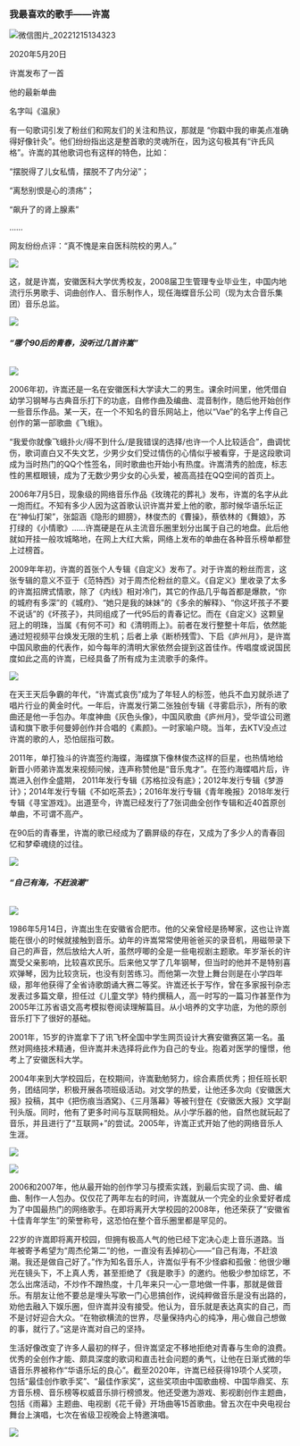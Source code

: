 ###                																																			我最喜欢的歌手——许嵩

![微信图片_20221215134323](C:\Users\0.0\Desktop\images\微信图片_20221215134323.jpg)

2020年5月20日

许嵩发布了一首

他的最新单曲

名字叫《温泉》



有一句歌词引发了粉丝们和网友们的关注和热议，那就是 “你戳中我的审美点准确得好像针灸”。他们纷纷指出这是整首歌的灵魂所在，因为这句极其有“许氏风格”。许嵩的其他歌词也有这样的特色，比如： 



“摆脱得了儿女私情，摆脱不了内分泌”；

“离愁别恨是心的溃疡”；

“飙升了的肾上腺素”

……



网友纷纷点评：“真不愧是来自医科院校的男人。”

![](C:\Users\0.0\Desktop\2022003069沈越\images\微信图片_20221215134812.jpg)

这，就是许嵩，安徽医科大学优秀校友，2008届卫生管理专业毕业生，中国内地流行乐男歌手、词曲创作人、音乐制作人，现任海蝶音乐公司（现为太合音乐集团）音乐总监。

![](C:\Users\0.0\Desktop\2022003069沈越\images\微信图片_20221215134953.png)

###### **“哪个90后的青春，没听过几首许嵩”**

![](C:\Users\0.0\Desktop\2022003069沈越\images\微信图片_20221215135038.png)

2006年初，许嵩还是一名在安徽医科大学读大二的男生。课余时间里，他凭借自幼学习钢琴与古典音乐打下的功底，自修作曲及编曲、混音制作，随后他开始创作一些音乐作品。某一天，在一个不知名的音乐网站上，他以“Vae”的名字上传自己创作的第一部歌曲《飞蛾》。

“我爱你就像飞蛾扑火/得不到什么/是我错误的选择/也许一个人比较适合”，曲调忧伤，歌词直白又不失文艺，少男少女们受过情伤的心情似乎被看穿，于是这段歌词成为当时热门的QQ个性签名，同时歌曲也开始小有热度。许嵩清秀的脸庞，标志性的黑框眼镜，成为了无数少男少女的心头爱，被高高挂在QQ空间的首页上。

2006年7月5日，现象级的网络音乐作品《玫瑰花的葬礼》发布，许嵩的名字从此一炮而红。不知有多少人因为这首歌认识许嵩并爱上他的歌，那时候华语乐坛正在“神仙打架”，张韶涵《隐形的翅膀》，林俊杰的《曹操》，蔡依林的《舞娘》，苏打绿的《小情歌》……许嵩硬是在从主流音乐圈里划分出属于自己的地盘。此后他就如开挂一般攻城略地，在网上大红大紫，网络上发布的单曲在各种音乐榜单都登上过榜首。

2009年年初，许嵩的首张个人专辑《自定义》发布了。对于许嵩的粉丝而言，这张专辑的意义不亚于《范特西》对于周杰伦粉丝的意义。《自定义》里收录了太多的许嵩招牌式情歌，除了《内线》相对冷门，其它的作品几乎每首都是爆款，“你的城府有多深”的《城府》、“她只是我的妹妹”的《多余的解释》、“你这坏孩子不要不说话”的《坏孩子》，共同组成了一代95后的青春记忆。而在《自定义》这颗皇冠上的明珠，当属《有何不可》和《清明雨上》。前者在发行整整十年后，依然能通过短视频平台焕发无限的生机；后者上承《断桥残雪》、下启《庐州月》，是许嵩中国风歌曲的代表作，如今每年的清明大家依然会提到这首佳作。传唱度或说国民度如此之高的许嵩，已经具备了所有成为主流歌手的条件。

![](C:\Users\0.0\Desktop\2022003069沈越\images\微信图片_20221215135146.jpg)

在天王天后争霸的年代，“许嵩式哀伤”成为了年轻人的标签，他兵不血刃就杀进了唱片行业的黄金时代。一年后，许嵩发行第二张独创专辑《寻雾启示》，所有的歌曲还是他一手包办。年度神曲《灰色头像》，中国风歌曲《庐州月》，受华谊公司邀请和旗下歌手何曼婷创作并合唱的《素颜》。一时家喻户晓。当年，去KTV没点过许嵩的歌的人，恐怕屈指可数。

2011年，单打独斗的许嵩签约海蝶，海蝶旗下像林俊杰这样的巨星，也热情地给新晋小师弟许嵩发来视频问候，连声称赞他是“音乐鬼才”。在签约海蝶唱片后，许嵩进入创作全盛期， 2011年发行专辑《苏格拉没有底》；2012年发行专辑《梦游计》；2014年发行专辑《不如吃茶去》；2016年发行专辑《青年晚报》2018年发行专辑《寻宝游戏》。出道至今，许嵩已经发行了7张词曲全创作专辑和近40首原创单曲，不可谓不高产。

在90后的青春里，许嵩的歌已经成为了霸屏级的存在，又成为了多少人的青春回忆和梦牵魂绕的过往。

![](C:\Users\0.0\Desktop\2022003069沈越\images\微信图片_20221215135415.jpg)

###### **“自己有海，不赶浪潮”**

![](C:\Users\0.0\Desktop\2022003069沈越\images\微信图片_20221215135538.jpg)

1986年5月14日，许嵩出生在安徽省合肥市。他的父亲曾经是扬琴家，这也让许嵩能在很小的时候就接触到音乐。幼年的许嵩常常使用爸爸买的录音机，用磁带录下自己的声音，然后放给大人听，虽然哼唧的全是一些电视剧主题歌。年岁渐长的许嵩受父亲影响，比较喜欢民乐。后来他又学了几年钢琴，但当时的他并不是特别喜欢弹琴，因为比较贪玩，也没有刻苦练习。而他第一次登上舞台则是在小学四年级，那年他获得了全省诗歌朗诵大赛二等奖。许嵩还长于写作，曾在多家报刊杂志发表过多篇文章，担任过《儿童文学》特约撰稿人，高一时写的一篇习作甚至作为2005年江苏省语文高考模拟卷阅读理解篇目。从小培养的文字功底，为他的原创音乐打下了很好的基础。

2001年，15岁的许嵩拿下了讯飞杯全国中学生网页设计大赛安徽赛区第一名。虽然对网络技术精通，但许嵩并未选择将此作为自己的专业。抱着对医学的憧憬，他考上了安徽医科大学。

2004年来到大学校园后，在校期间，许嵩勤勉努力，综合素质优秀；担任班长职务，团结同学，积极开展各项班级活动。对文学的热爱，让他还多次向《安徽医大报》投稿，其中《把伤痕当酒窝》、《三月落幕》等被刊登在《安徽医大报》文学副刊头版。同时，他有了更多时间与互联网相处。从小学乐器的他，自然也就玩起了音乐，并且进行了“互联网+”的尝试。2005年，许嵩正式开始了他的网络音乐人生涯。

![](C:\Users\0.0\Desktop\2022003069沈越\images\微信图片_20221215135656.jpg)

![](C:\Users\0.0\Desktop\2022003069沈越\images\微信图片_20221215135759.jpg)

2006和2007年，他从最开始的创作学习与摸索实践，到最后实现了词、曲、编曲、制作一人包办。仅仅花了两年左右的时间，许嵩就从一个完全的业余爱好者成为了中国最热门的网络歌手。在即将离开大学校园的2008年，他还荣获了“安徽省十佳青年学生”的荣誉称号，这恐怕在整个音乐圈里都是罕见的。

22岁的许嵩即将离开校园，但拥有极高人气的他已经下定决心走上音乐道路。当年被寄予希望为“周杰伦第二”的他，一直没有丢掉初心——“自己有海，不赶浪潮。我还是做自己好了。”作为知名音乐人，许嵩似乎有不少怪癖和孤傲：他很少曝光在镜头下，不上真人秀，甚至拒绝了《我是歌手》的邀约。他极少参加综艺，不怎么出席活动，不炒作不蹭热度，十几年来只一心一意地做一件事，那就是做音乐。有朋友让他不要总是埋头写歌一门心思搞创作，说纯粹做音乐是没有出路的，劝他去融入下娱乐圈，但许嵩并没有接受。他认为，音乐就是表达真实的自己，而不是讨好迎合大众。“在物欲横流的世界，尽量保持内心的纯净，用心做自己想做的事，就行了。”这是许嵩对自己的坚持。

生活好像改变了许多人最初的样子，但许嵩坚定不移地拒绝对青春与生命的浪费。优秀的全创作才能、颇具深度的歌词和直击社会问题的勇气，让他在日渐式微的华语音乐界被称作“华语乐坛的良心”。截至2020年，许嵩已经获得19项个人奖项，包括“最佳创作歌手奖”、“最佳作家奖”，这些奖项由中国歌曲榜、中国华鼎奖、东方音乐榜、音乐榜等权威音乐排行榜颁发。他还受邀为游戏、影视剧创作主题曲，包括《雨幕》主题曲、电视剧《花千骨》开场曲等15首歌曲。曾五次在中央电视台舞台上演唱，七次在省级卫视晚会上特邀演唱。

![](C:\Users\0.0\Desktop\2022003069沈越\images\微信图片_20221215135852.jpg)
